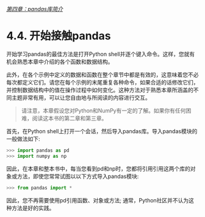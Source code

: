 
[*第四章：pandas库简介*](./README.md)

# 4.4. 开始接触pandas

开始学习pandas的最佳方法是打开Python shell并逐个键入命令。这样，您就有机会熟悉本章中介绍的各个函数和数据结构。

此外，在各个示例中定义的数据和函数在整个章节中都是有效的，这意味着您不必每次都定义它们。请您在每个示例的末尾重复各种命令，如果合适的话修改它们，并控制数据结构中的值在操作过程中如何变化。这种方法对于熟悉本章所涵盖的不同主题非常有用，可以让您自由地与所阅读的内容进行交互。

> 请注意，本章假设您对Python和NumPy有一定的了解。如果你有任何困难，阅读这本书的第二章和第三章。

首先，在Python shell上打开一个会话，然后导入pandas库。导入pandas模块的一般做法如下:

```python
>>> import pandas as pd
>>> import numpy as np
```

因此，在本章和整本书中，每当您看到pd和np时，您都将引用引用这两个库的对象或方法，即使您常常试图以以下方式导入pandas模块:

```python
>>> from pandas import *
```

因此，您不再需要使用pd引用函数、对象或方法; 通常，Python社区并不认为这种方法是好的实践。

